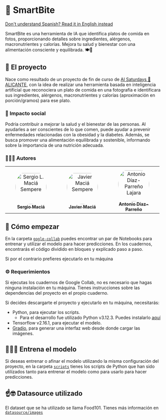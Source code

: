 # 🍏 SmartBite

[Don't understand Spanish? Read it in English instead](README-en.md)

SmartBite es una herramienta de IA que identifica platos de comida en fotos, proporcionando detalles sobre ingredientes, alérgenos, macronutrientes y calorías. Mejora tu salud y bienestar con una alimentación consciente y equilibrada. 🍽️🌿

<!-- TODO: añadir el artículo de Medium aquí una vez se publique -->

## 🧠 El proyecto

Nace como resultado de un proyecto de fin de curso de [AI Saturdays 🤖 ALICANTE][1], con la idea de realizar una herramienta basada en inteligencia artificial que reconociera un plato de comida en una fotografía e identificara sus ingredientes, alérgenos, macronutrientes y calorías (aproximación en porción/gramos) para ese plato.

### 👥 Impacto social
Podría contribuir a mejorar la salud y el bienestar de las personas. Al ayudarles a ser conscientes de lo que comen, puede ayudar a prevenir enfermedades relacionadas con la obesidad y la diabetes. Además, se busca promover una alimentación equilibrada y sostenible, informando sobre la importancia de una nutrición adecuada.


### 🧑🏻‍🍳 Autores

<table align="center"">
    <tbody>
        <tr>
            <td align="center" style="word-wrap: break-word; width: 150.0; height: 150.0">
                <a href="https://github.com/sergiolms">
                    <img src="https://avatars.githubusercontent.com/u/86774052?v=4" width="100;"  style="border-radius:50%;align-items:center;justify-content:center;overflow:hidden;padding-top:10px" alt="Sergio L. Maciá Sempere"/>
                    <br />
                    <sub style="font-size:14px"><b>Sergio Maciá</b></sub>
                </a>
            </td>
            <td align="center" style="word-wrap: break-word; width: 150.0; height: 150.0">
                <a href="https://github.com/Javier-Macia">
                    <img src="https://avatars.githubusercontent.com/u/72144607?v=4" width="100;"  style="border-radius:50%;align-items:center;justify-content:center;overflow:hidden;padding-top:10px" alt="Javier Maciá Sempere"/>
                    <br />
                    <sub style="font-size:14px"><b>Javier Maciá</b></sub>
                </a>
            </td>
            <td align="center" style="word-wrap: break-word; width: 150.0; height: 150.0">
                <a href="https://github.com/adl23-ua">
                    <img src="https://avatars.githubusercontent.com/u/123936715?v=4" width="100;"  style="border-radius:50%;align-items:center;justify-content:center;overflow:hidden;padding-top:10px" alt="Antonio Díaz-Parreño Lajara"/>
                    <br />
                    <sub style="font-size:14px"><b>Antonio Díaz-Parreño</b></sub>
                </a>
            </td>
        </tr>
    </tbody>
</table>

## 🌿 Cómo empezar

En la carpeta [`gogle-collab`](google-collab) puedes encontrar un par de Notebooks para entrenar y utilizar el modelo para hacer predicciones. En los cuadernos, encontrarás el código dividido en bloques y explicado paso a paso.

Si por el contrario prefieres ejecutarlo en tu máquina

### ⚙️ Requerimientos

Si ejecutas los cuadernos de Google Collab, no es necesario que hagas ninguna instalación en tu máquina. 
Tienes instrucciones sobre las dependencias del proyecto en el propio cuaderno.

Si decides descargarte el proyecto y ejecutarlo en tu máquina, necesitarás:
- Python, para ejecutar los scripts. 
    - Para el desarrollo fue utilizado Python v3.12.3. Puedes instalarlo [aquí][2]
- Tensorflow v2.16.1, para ejecutar el modelo.
- [Gradio][3], para generar una interfaz web desde donde cargar las imágenes.

## 🏋🏻‍♂️ Entrena el modelo

Si deseas entrenar o afinar el modelo utilizando la misma configuración del proyecto, en la carpeta [`scripts`](scripts) tienes los scripts de Python que han sido utilizados tanto para entrenar el modelo como para usarlo para hacer predicciones.

## ☝️🤓 Datasource utilizado

El dataset que se ha utilizado se llama Food101. Tienes más información en [`datasource/images`](datasource/images/README.md)

[1]:https://saturdays.ai/alicante/
[2]:https://www.python.org/downloads/release/python-3123/
[3]:https://github.com/gradio-app/gradio
